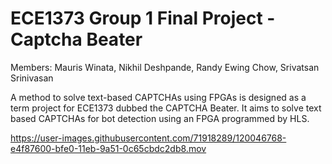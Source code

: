 # ECE1373 Group 1 Final Project - Captcha Beater
Members: 
  Mauris Winata,
  Nikhil Deshpande,
  Randy Ewing Chow,
  Srivatsan Srinivasan
  
A method to solve text-based CAPTCHAs using FPGAs is designed as a term project for ECE1373 dubbed the CAPTCHA Beater. It aims to solve text based CAPTCHAs for bot detection using an FPGA programmed by HLS. 

https://user-images.githubusercontent.com/71918289/120046768-e4f87600-bfe0-11eb-9a51-0c65cbdc2db8.mov

